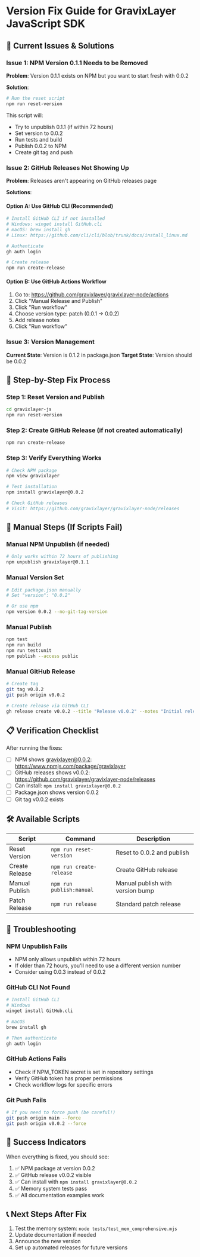 # Version Fix Guide for GravixLayer JavaScript SDK

## 🎯 Current Issues & Solutions

### Issue 1: NPM Version 0.1.1 Needs to be Removed
**Problem**: Version 0.1.1 exists on NPM but you want to start fresh with 0.0.2

**Solution**:
```bash
# Run the reset script
npm run reset-version
```

This script will:
- Try to unpublish 0.1.1 (if within 72 hours)
- Set version to 0.0.2
- Run tests and build
- Publish 0.0.2 to NPM
- Create git tag and push

### Issue 2: GitHub Releases Not Showing Up
**Problem**: Releases aren't appearing on GitHub releases page

**Solutions**:

#### Option A: Use GitHub CLI (Recommended)
```bash
# Install GitHub CLI if not installed
# Windows: winget install GitHub.cli
# macOS: brew install gh
# Linux: https://github.com/cli/cli/blob/trunk/docs/install_linux.md

# Authenticate
gh auth login

# Create release
npm run create-release
```

#### Option B: Use GitHub Actions Workflow
1. Go to: https://github.com/gravixlayer/gravixlayer-node/actions
2. Click "Manual Release and Publish"
3. Click "Run workflow"
4. Choose version type: patch (0.0.1 → 0.0.2)
5. Add release notes
6. Click "Run workflow"

### Issue 3: Version Management
**Current State**: Version is 0.1.2 in package.json
**Target State**: Version should be 0.0.2

## 🚀 Step-by-Step Fix Process

### Step 1: Reset Version and Publish
```bash
cd gravixlayer-js
npm run reset-version
```

### Step 2: Create GitHub Release (if not created automatically)
```bash
npm run create-release
```

### Step 3: Verify Everything Works
```bash
# Check NPM package
npm view gravixlayer

# Test installation
npm install gravixlayer@0.0.2

# Check GitHub releases
# Visit: https://github.com/gravixlayer/gravixlayer-node/releases
```

## 🔧 Manual Steps (If Scripts Fail)

### Manual NPM Unpublish (if needed)
```bash
# Only works within 72 hours of publishing
npm unpublish gravixlayer@0.1.1
```

### Manual Version Set
```bash
# Edit package.json manually
# Set "version": "0.0.2"

# Or use npm
npm version 0.0.2 --no-git-tag-version
```

### Manual Publish
```bash
npm test
npm run build
npm run test:unit
npm publish --access public
```

### Manual GitHub Release
```bash
# Create tag
git tag v0.0.2
git push origin v0.0.2

# Create release via GitHub CLI
gh release create v0.0.2 --title "Release v0.0.2" --notes "Initial release with memory system"
```

## 📋 Verification Checklist

After running the fixes:

- [ ] NPM shows gravixlayer@0.0.2: https://www.npmjs.com/package/gravixlayer
- [ ] GitHub releases shows v0.0.2: https://github.com/gravixlayer/gravixlayer-node/releases
- [ ] Can install: `npm install gravixlayer@0.0.2`
- [ ] Package.json shows version 0.0.2
- [ ] Git tag v0.0.2 exists

## 🛠️ Available Scripts

| Script         | Command                  | Description                      |
| -------------- | ------------------------ | -------------------------------- |
| Reset Version  | `npm run reset-version`  | Reset to 0.0.2 and publish       |
| Create Release | `npm run create-release` | Create GitHub release            |
| Manual Publish | `npm run publish:manual` | Manual publish with version bump |
| Patch Release  | `npm run release`        | Standard patch release           |

## 🚨 Troubleshooting

### NPM Unpublish Fails
- NPM only allows unpublish within 72 hours
- If older than 72 hours, you'll need to use a different version number
- Consider using 0.0.3 instead of 0.0.2

### GitHub CLI Not Found
```bash
# Install GitHub CLI
# Windows
winget install GitHub.cli

# macOS
brew install gh

# Then authenticate
gh auth login
```

### GitHub Actions Fails
- Check if NPM_TOKEN secret is set in repository settings
- Verify GitHub token has proper permissions
- Check workflow logs for specific errors

### Git Push Fails
```bash
# If you need to force push (be careful!)
git push origin main --force
git push origin v0.0.2 --force
```

## 🎉 Success Indicators

When everything is fixed, you should see:
1. ✅ NPM package at version 0.0.2
2. ✅ GitHub release v0.0.2 visible
3. ✅ Can install with `npm install gravixlayer@0.0.2`
4. ✅ Memory system tests pass
5. ✅ All documentation examples work

## 📞 Next Steps After Fix

1. Test the memory system: `node tests/test_mem_comprehensive.mjs`
2. Update documentation if needed
3. Announce the new version
4. Set up automated releases for future versions